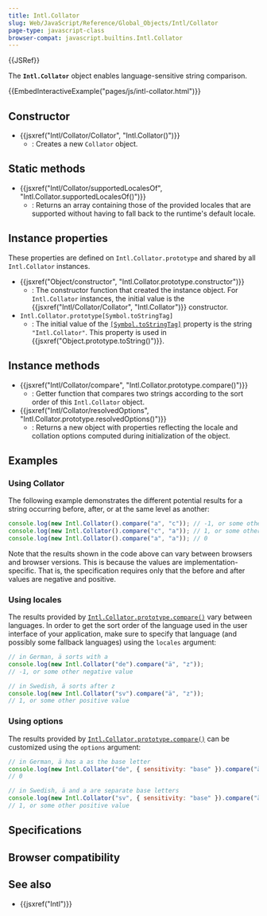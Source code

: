 ```yaml
---
title: Intl.Collator
slug: Web/JavaScript/Reference/Global_Objects/Intl/Collator
page-type: javascript-class
browser-compat: javascript.builtins.Intl.Collator
---
```


{{JSRef}}

The **`Intl.Collator`** object enables language-sensitive string comparison.

{{EmbedInteractiveExample("pages/js/intl-collator.html")}}

## Constructor

- {{jsxref("Intl/Collator/Collator", "Intl.Collator()")}}
  - : Creates a new `Collator` object.

## Static methods

- {{jsxref("Intl/Collator/supportedLocalesOf", "Intl.Collator.supportedLocalesOf()")}}
  - : Returns an array containing those of the provided locales that are supported without having to fall back to the runtime's default locale.

## Instance properties

These properties are defined on `Intl.Collator.prototype` and shared by all `Intl.Collator` instances.

- {{jsxref("Object/constructor", "Intl.Collator.prototype.constructor")}}
  - : The constructor function that created the instance object. For `Intl.Collator` instances, the initial value is the {{jsxref("Intl/Collator/Collator", "Intl.Collator")}} constructor.
- `Intl.Collator.prototype[Symbol.toStringTag]`
  - : The initial value of the [`[Symbol.toStringTag]`](/Web/JavaScript/Reference/Global_Objects/Symbol/toStringTag) property is the string `"Intl.Collator"`. This property is used in {{jsxref("Object.prototype.toString()")}}.

## Instance methods

- {{jsxref("Intl/Collator/compare", "Intl.Collator.prototype.compare()")}}
  - : Getter function that compares two strings according to the sort order of this `Intl.Collator` object.
- {{jsxref("Intl/Collator/resolvedOptions", "Intl.Collator.prototype.resolvedOptions()")}}
  - : Returns a new object with properties reflecting the locale and collation options computed during initialization of the object.

## Examples

### Using Collator

The following example demonstrates the different potential results for a string occurring before, after, or at the same level as another:

```js
console.log(new Intl.Collator().compare("a", "c")); // -1, or some other negative value
console.log(new Intl.Collator().compare("c", "a")); // 1, or some other positive value
console.log(new Intl.Collator().compare("a", "a")); // 0
```

Note that the results shown in the code above can vary between browsers and browser versions. This is because the values are implementation-specific. That is, the specification requires only that the before and after values are negative and positive.

### Using locales

The results provided by [`Intl.Collator.prototype.compare()`](/Web/JavaScript/Reference/Global_Objects/Intl/Collator/compare) vary between languages. In order to get the sort order of the language used in the user interface of your application, make sure to specify that language (and possibly some fallback languages) using the `locales` argument:

```js
// in German, ä sorts with a
console.log(new Intl.Collator("de").compare("ä", "z"));
// -1, or some other negative value

// in Swedish, ä sorts after z
console.log(new Intl.Collator("sv").compare("ä", "z"));
// 1, or some other positive value
```

### Using options

The results provided by [`Intl.Collator.prototype.compare()`](/Web/JavaScript/Reference/Global_Objects/Intl/Collator/compare) can be customized using the `options` argument:

```js
// in German, ä has a as the base letter
console.log(new Intl.Collator("de", { sensitivity: "base" }).compare("ä", "a"));
// 0

// in Swedish, ä and a are separate base letters
console.log(new Intl.Collator("sv", { sensitivity: "base" }).compare("ä", "a"));
// 1, or some other positive value
```

## Specifications



## Browser compatibility



## See also

- {{jsxref("Intl")}}
